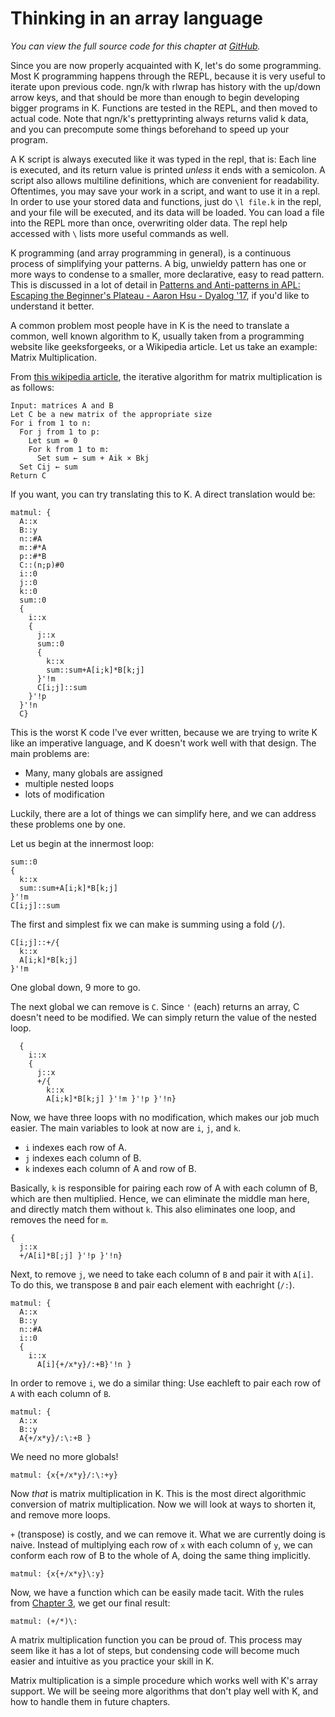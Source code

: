 # Thinking in an array language

*You can view the full source code for this chapter at [GitHub](code/matmul.k).*

Since you are now properly acquainted with K, let's do some programming.
Most K programming happens through the REPL, because it is very useful to iterate upon previous code. ngn/k with rlwrap has history with the up/down arrow keys, and that should be more than enough to begin developing bigger programs in K. Functions are tested in the REPL, and then moved to actual code. Note that ngn/k's prettyprinting always returns valid k data, and you can precompute some things beforehand to speed up your program.

A K script is always executed like it was typed in the repl, that is: Each line is executed, and its return value is printed *unless* it ends with a semicolon. A script also allows multiline definitions, which are convenient for readability. Oftentimes, you may save your work in a script, and want to use it in a repl. In order to use your stored data and functions, just do `\l file.k` in the repl, and your file will be executed, and its data will be loaded. You can load a file into the REPL more than once, overwriting older data. The repl help accessed with `\` lists more useful commands as well.

K programming (and array programming in general), is a continuous process of simplifying your patterns. A big, unwieldy pattern has one or more ways to condense to a smaller, more declarative, easy to read pattern. This is discussed in a lot of detail in [Patterns and Anti-patterns in APL: Escaping the Beginner's Plateau - Aaron Hsu - Dyalog '17](https://www.youtube.com/watch?v=9xCJ3BCIudI), if you'd like to understand it better.

A common problem most people have in K is the need to translate a common, well known algorithm to K, usually taken from a programming website like geeksforgeeks, or a Wikipedia article. Let us take an example: Matrix Multiplication.

From [this wikipedia article](https://en.wikipedia.org/wiki/Matrix_multiplication_algorithm), the iterative algorithm for matrix multiplication is as follows: 
```
Input: matrices A and B
Let C be a new matrix of the appropriate size
For i from 1 to n:
  For j from 1 to p:
    Let sum = 0
    For k from 1 to m:
      Set sum ← sum + Aik × Bkj
  Set Cij ← sum
Return C
```

If you want, you can try translating this to K. A direct translation would be:
```
matmul: {
  A::x
  B::y
  n::#A
  m::#*A
  p::#*B
  C::(n;p)#0
  i::0
  j::0
  k::0
  sum::0
  {
    i::x
    {
      j::x
      sum::0
      {
        k::x
        sum::sum+A[i;k]*B[k;j] 
      }'!m
      C[i;j]::sum
    }'!p
  }'!n
  C}
```
This is the worst K code I've ever written, because we are trying to write K like an imperative language, and K doesn't work well with that design. The main problems are:
- Many, many globals are assigned
- multiple nested loops
- lots of modification

Luckily, there are a lot of things we can simplify here, and we can address these problems one by one.

Let us begin at the innermost loop:
```
sum::0
{
  k::x
  sum::sum+A[i;k]*B[k;j] 
}'!m
C[i;j]::sum
```

The first and simplest fix we can make is summing using a fold (`/`).

```
C[i;j]::+/{
  k::x
  A[i;k]*B[k;j] 
}'!m
```

One global down, 9 more to go.

The next global we can remove is `C`. Since `'` (each) returns an array, C doesn't need to be modified. We can simply return the value of the nested loop.

```
  {
    i::x
    {
      j::x
      +/{
        k::x
        A[i;k]*B[k;j] }'!m }'!p }'!n}
```

Now, we have three loops with no modification, which makes our job much easier. The main variables to look at now are `i`, `j`, and `k`.
- `i` indexes each row of A.
- `j` indexes each column of B.
- `k` indexes each column of A and row of B.

Basically, `k` is responsible for pairing each row of A with each column of B, which are then multiplied. Hence, we can eliminate the middle man here, and directly match them without `k`. This also eliminates one loop, and removes the need for `m`.

```
{
  j::x
  +/A[i]*B[;j] }'!p }'!n}
```
Next, to remove `j`, we need to take each column of `B` and pair it with `A[i]`. To do this, we transpose `B` and pair each element with eachright (`/:`).

```
matmul: {
  A::x
  B::y
  n::#A
  i::0
  {
    i::x
      A[i]{+/x*y}/:+B}'!n }
```

In order to remove `i`, we do a similar thing: Use eachleft to pair each row of `A` with each column of `B`.

```
matmul: {
  A::x
  B::y
  A{+/x*y}/:\:+B }
```

We need no more globals!
```
matmul: {x{+/x*y}/:\:+y}
```

Now *that* is matrix multiplication in K. This is the most direct algorithmic conversion of matrix multiplication. Now we will look at ways to shorten it, and remove more loops.

`+` (transpose) is costly, and we can remove it. What we are currently doing is naive. Instead of multiplying each row of `x` with each column of `y`, we can conform each row of B to the whole of A, doing the same thing implicitly.

```
matmul: {x{+/x*y}\:y}
```

Now, we have a function which can be easily made tacit. With the rules from [Chapter 3](3-functions-and-variables.md#trains), we get our final result:

```
matmul: (+/*)\:
```
A matrix multiplication function you can be proud of. This process may seem like it has a lot of steps, but condensing code will become much easier and intuitive as you practice your skill in K.

Matrix multiplication is a simple procedure which works well with K's array support. We will be seeing more algorithms that don't play well with K, and how to handle them in future chapters.
